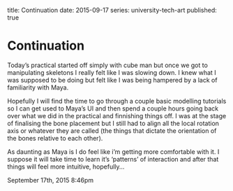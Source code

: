 title: Continuation
date: 2015-09-17
series: university-tech-art
published: true

<h1>Continuation</h1>
<p>Today&rsquo;s practical started off simply with cube man but once we got to manipulating skeletons I really felt like I was slowing down. I knew what I was supposed to be doing but felt like I was being hampered by a lack of familiarity with Maya.</p>

<p>Hopefully I will find the time to go through a couple basic modelling tutorials so I can get used to Maya&rsquo;s UI and then spend a couple hours going back over what we did in the practical and finnishing things off. I was at the stage of finalising the bone placement but I still had to align all the local rotation axis or whatever they are called (the things that dictate the orientation of the bones relative to each other).</p>

<p>As daunting as Maya is I do feel like i&rsquo;m getting more comfortable with it. I suppose it will take time to learn it&rsquo;s &lsquo;patterns&rsquo; of interaction and after that things will feel more intuitive, hopefully&hellip;</p>

<div id="footer">
<span id="timestamp"> September 17th, 2015 8:46pm </span>
</div>